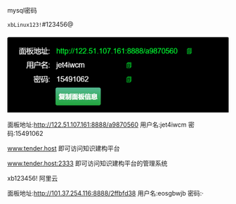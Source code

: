 mysql密码

`xbLinux123!`\#123456@

![image-20240704212755375](assets/image-20240704212755375.png)

面板地址:http://122.51.107.161:8888/a9870560
用户名:jet4iwcm
密码:15491062



www.tender.host 即可访问知识建构平台

www.tender.host:2333 即可访问知识建构平台的管理系统

xb123456! 阿里云

面板地址:http://101.37.254.116:8888/2ffbfd38
用户名:eosgbwjb
密码:·

